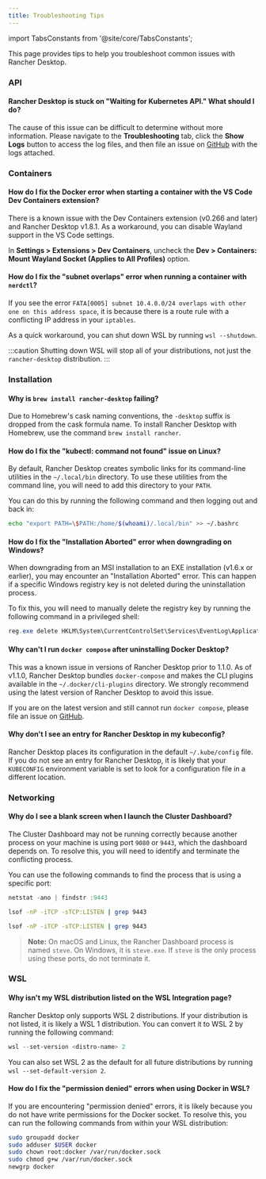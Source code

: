 ```yaml
---
title: Troubleshooting Tips
---
```


<head>
  <link rel="canonical" href="https://docs.rancherdesktop.io/troubleshooting-tips"/>
</head>

import TabsConstants from '@site/core/TabsConstants';

This page provides tips to help you troubleshoot common issues with Rancher Desktop.

### API

#### Rancher Desktop is stuck on "Waiting for Kubernetes API." What should I do?

The cause of this issue can be difficult to determine without more information. Please navigate to the **Troubleshooting** tab, click the **Show Logs** button to access the log files, and then file an issue on [GitHub](https://github.com/rancher-sandbox/rancher-desktop/issues) with the logs attached.

### Containers

#### How do I fix the Docker error when starting a container with the VS Code Dev Containers extension?

There is a known issue with the Dev Containers extension (v0.266 and later) and Rancher Desktop v1.8.1. As a workaround, you can disable Wayland support in the VS Code settings.

In **Settings > Extensions > Dev Containers**, uncheck the **Dev > Containers: Mount Wayland Socket (Applies to All Profiles)** option.

#### How do I fix the "subnet overlaps" error when running a container with `nerdctl`?

If you see the error `FATA[0005] subnet 10.4.0.0/24 overlaps with other one on this address space`, it is because there is a route rule with a conflicting IP address in your `iptables`.

As a quick workaround, you can shut down WSL by running `wsl --shutdown`.

:::caution
Shutting down WSL will stop all of your distributions, not just the `rancher-desktop` distribution.
:::

### Installation

#### Why is `brew install rancher-desktop` failing?

Due to Homebrew's cask naming conventions, the `-desktop` suffix is dropped from the cask formula name. To install Rancher Desktop with Homebrew, use the command `brew install rancher`.

#### How do I fix the "kubectl: command not found" issue on Linux?

By default, Rancher Desktop creates symbolic links for its command-line utilities in the `~/.local/bin` directory. To use these utilities from the command line, you will need to add this directory to your `PATH`.

You can do this by running the following command and then logging out and back in:

```bash
echo "export PATH=\$PATH:/home/$(whoami)/.local/bin" >> ~/.bashrc
```

#### How do I fix the "Installation Aborted" error when downgrading on Windows?

When downgrading from an MSI installation to an EXE installation (v1.6.x or earlier), you may encounter an "Installation Aborted" error. This can happen if a specific Windows registry key is not deleted during the uninstallation process.

To fix this, you will need to manually delete the registry key by running the following command in a privileged shell:

```powershell
reg.exe delete HKLM\System\CurrentControlSet\Services\EventLog\Application\RancherDesktopPrivilegedService /reg:64 /f
```

#### Why can't I run `docker compose` after uninstalling Docker Desktop?

This was a known issue in versions of Rancher Desktop prior to 1.1.0. As of v1.1.0, Rancher Desktop bundles `docker-compose` and makes the CLI plugins available in the `~/.docker/cli-plugins` directory. We strongly recommend using the latest version of Rancher Desktop to avoid this issue.

If you are on the latest version and still cannot run `docker compose`, please file an issue on [GitHub](https://github.com/rancher-sandbox/rancher-desktop/issues).

#### Why don't I see an entry for Rancher Desktop in my kubeconfig?

Rancher Desktop places its configuration in the default `~/.kube/config` file. If you do not see an entry for Rancher Desktop, it is likely that your `KUBECONFIG` environment variable is set to look for a configuration file in a different location.

### Networking

#### Why do I see a blank screen when I launch the Cluster Dashboard?

The Cluster Dashboard may not be running correctly because another process on your machine is using port `9080` or `9443`, which the dashboard depends on. To resolve this, you will need to identify and terminate the conflicting process.

You can use the following commands to find the process that is using a specific port:

<Tabs groupId="os">
<TabItem value="Windows">

```powershell
netstat -ano | findstr :9443
```

</TabItem>
<TabItem value="macOS">

```bash
lsof -nP -iTCP -sTCP:LISTEN | grep 9443
```

</TabItem>
<TabItem value="Linux">

```bash
lsof -nP -iTCP -sTCP:LISTEN | grep 9443
```

</TabItem>
</Tabs>

> **Note:** On macOS and Linux, the Rancher Dashboard process is named `steve`. On Windows, it is `steve.exe`. If `steve` is the only process using these ports, do not terminate it.

### WSL

#### Why isn't my WSL distribution listed on the WSL Integration page?

Rancher Desktop only supports WSL 2 distributions. If your distribution is not listed, it is likely a WSL 1 distribution. You can convert it to WSL 2 by running the following command:

```powershell
wsl --set-version <distro-name> 2
```

You can also set WSL 2 as the default for all future distributions by running `wsl --set-default-version 2`.

#### How do I fix the "permission denied" errors when using Docker in WSL?

If you are encountering "permission denied" errors, it is likely because you do not have write permissions for the Docker socket. To resolve this, you can run the following commands from within your WSL distribution:

```bash
sudo groupadd docker
sudo adduser $USER docker
sudo chown root:docker /var/run/docker.sock
sudo chmod g+w /var/run/docker.sock
newgrp docker
```

